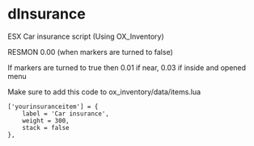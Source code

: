# dInsurance
ESX Car insurance script (Using OX_Inventory)

RESMON 0.00 (when markers are turned to false) 

If markers are turned to true then 0.01 if near, 0.03 if inside and opened menu

Make sure to add this code to ox_inventory/data/items.lua 

	['yourinsuranceitem'] = {
		label = 'Car insurance',
		weight = 300,
		stack = false
	},
